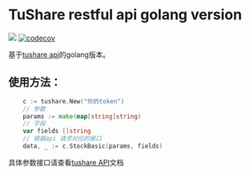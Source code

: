 # TuShare restful api golang version
![](https://travis-ci.org/ShawnRong/tushare-go.svg?branch=master)
[![codecov](https://codecov.io/gh/ShawnRong/tushare-go/branch/master/graph/badge.svg)](https://codecov.io/gh/ShawnRong/tushare-go)


基于[tushare api](https://tushare.pro/document/2)的golang版本。
## 使用方法：
```go
	c := tushare.New("你的token")
	// 参数
	params := make(map[string]string)
	// 字段
	var fields []string
	// 根据api 请求对应的接口
	data, _ := c.StockBasic(params, fields)	
```

具体参数接口请查看[tushare API](https://tushare.pro/document/2)文档